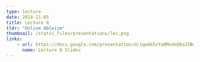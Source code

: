 ```yaml
---
type: lecture
date: 2024-11-05
title: Lecture 8
tldr: "Online Ableism"
thumbnail: /static_files/presentations/lec.png
links: 
    - url: https://docs.google.com/presentation/d/1qwA65zYa0ModoQ6a33BcQ7CRNn5UE_4kXsRwolobTWU/edit?usp=sharing
      name: Lecture 8 Slides
---
```

